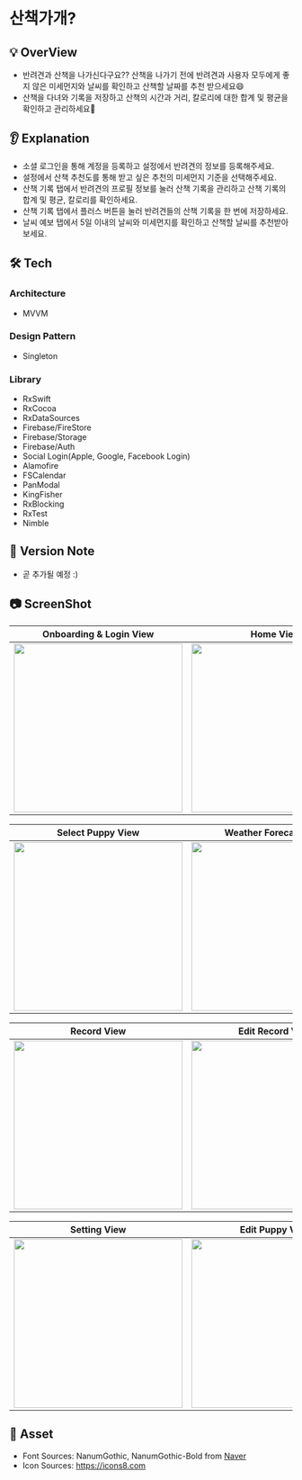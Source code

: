 # 산책가개?

## 💡 OverView

- 반려견과 산책을 나가신다구요?? 산책을 나가기 전에 반려견과 사용자 모두에게 좋지 않은 미세먼지와 날씨를 확인하고 산책할 날짜를 추천 받으세요😄
- 산책을 다녀와 기록을 저장하고 산책의 시간과 거리, 칼로리에 대한 합계 및 평균을 확인하고 관리하세요🐶

## 👂 Explanation

- 소셜 로그인을 통해 계정을 등록하고 설정에서 반려견의 정보를 등록해주세요.
- 설정에서 산책 추천도를 통해 받고 싶은 추천의 미세먼지 기준을 선택해주세요.
- 산책 기록 탭에서 반려견의 프로필 정보를 눌러 산책 기록을 관리하고 산책 기록의 합계 및 평균, 칼로리를 확인하세요.
- 산책 기록 탭에서 플러스 버튼을 눌러 반려견들의 산책 기록을 한 번에 저장하세요.
- 날씨 예보 탭에서 5일 이내의 날씨와 미세먼지를 확인하고 산책할 날씨를 추천받아보세요.

## 🛠 Tech
### Architecture
- MVVM

### Design Pattern
- Singleton

### Library
- RxSwift
- RxCocoa
- RxDataSources
- Firebase/FireStore
- Firebase/Storage
- Firebase/Auth
- Social Login(Apple, Google, Facebook Login)
- Alamofire
- FSCalendar
- PanModal
- KingFisher
- RxBlocking
- RxTest
- Nimble

## 📌 Version Note
- 곧 추가될 예정 :)

## 📷 ScreenShot
| Onboarding & Login View                                                                                                           | Home View                                                                                                                         |
|-----------------------------------------------------------------------------------------------------------------------------------|-----------------------------------------------------------------------------------------------------------------------------------|
| <img src="https://user-images.githubusercontent.com/51147838/114838052-4a1c5180-9e0f-11eb-9f92-6bbd473e81f3.PNG" width = "300" /> | <img src="https://user-images.githubusercontent.com/51147838/114835786-e7c25180-9e0c-11eb-8d73-f407005c3d9c.PNG" width = "300" /> |

| Select Puppy View                                                                                                                 | Weather Forecast View                                                                                                             |
|-----------------------------------------------------------------------------------------------------------------------------------|-----------------------------------------------------------------------------------------------------------------------------------|
| <img src="https://user-images.githubusercontent.com/51147838/114838764-feb67300-9e0f-11eb-832f-9f1d3afde41d.PNG" width = "300" /> | <img src="https://user-images.githubusercontent.com/51147838/114835793-ea24ab80-9e0c-11eb-9752-f6f4f5c1266a.PNG" width = "300" /> |

| Record View                                                                                                                       | Edit Record View                                                                                                                  |
|-----------------------------------------------------------------------------------------------------------------------------------|-----------------------------------------------------------------------------------------------------------------------------------|
| <img src="https://user-images.githubusercontent.com/51147838/114838459-b303c980-9e0f-11eb-898d-0bf6e2175589.PNG" width = "300" /> | <img src="https://user-images.githubusercontent.com/51147838/114838487-b7c87d80-9e0f-11eb-8566-447eff55874e.PNG" width = "300" /> |

| Setting View                                                                                                                      | Edit Puppy View                                                                                                                   |
|-----------------------------------------------------------------------------------------------------------------------------------|-----------------------------------------------------------------------------------------------------------------------------------|
| <img src="https://user-images.githubusercontent.com/51147838/114838470-b4cd8d00-9e0f-11eb-9281-d5d185edac72.PNG" width = "300" /> | <img src="https://user-images.githubusercontent.com/51147838/114838481-b72fe700-9e0f-11eb-8411-bbeb05bbebbd.PNG" width = "300" /> |


## 🎨 Asset

- Font Sources: NanumGothic, NanumGothic-Bold from [Naver](https://hangeul.naver.com/font) 
- Icon Sources: https://icons8.com

